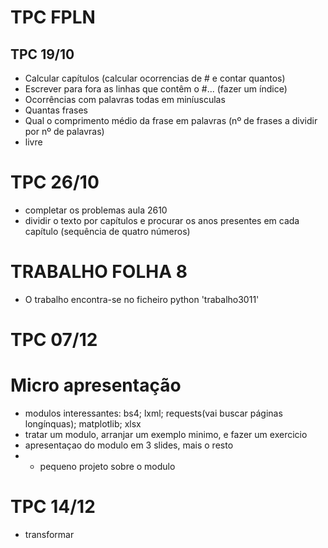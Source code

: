 # TPC FPLN

## TPC 19/10

- Calcular capítulos (calcular ocorrencias de # e contar quantos)
- Escrever para fora as linhas que contêm o #... (fazer um índice)
- Ocorrências com palavras todas em miníusculas
- Quantas frases
- Qual o comprimento médio da frase em palavras (nº de frases a dividir por nº de palavras)
- livre

# TPC 26/10
- completar os problemas aula 2610
- dividir o texto por capítulos e procurar os anos presentes em cada capítulo (sequência de quatro números)

# TRABALHO FOLHA 8
- O trabalho encontra-se no ficheiro python 'trabalho3011'

# TPC 07/12
# Micro apresentação
- modulos interessantes: bs4; lxml; requests(vai buscar páginas longínquas); matplotlib; xlsx
- tratar um modulo, arranjar um exemplo minimo, e fazer um exercicio
- apresentaçao do modulo em 3 slides, mais o resto
- + pequeno projeto sobre o modulo


 # TPC 14/12
 - transformar 
